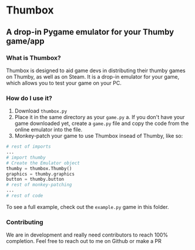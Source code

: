# Thumbox
## A drop-in Pygame emulator for your Thumby game/app

### What is Thumbox?
Thumbox is designed to aid game devs in distributing their thumby games on Thumby, as well as on Steam. It is a drop-in emulator for your game, which allows you to test your game on your PC. 


### How do I use it?

1. Download `thumbox.py`
2. Place it in the same directory as your `game.py`
    a. If you don't have your game downloaded yet, create a `game.py` file and copy the code from the online emulator into the file.
3. Monkey-patch your game to use Thumbox insead of Thumby, like so:

```python
# rest of imports
...
# import thumby
# Create the Emulator object
thumby = thumbox.Thumby()
graphics = thumby.graphics
button = thumby.button
# rest of monkey-patching
...
# rest of code
```

To see a full example, check out the `example.py` game in this folder.

### Contributing
We are in development and really need contributors to reach 100% completion. Feel free to reach out to me on Github or make a PR